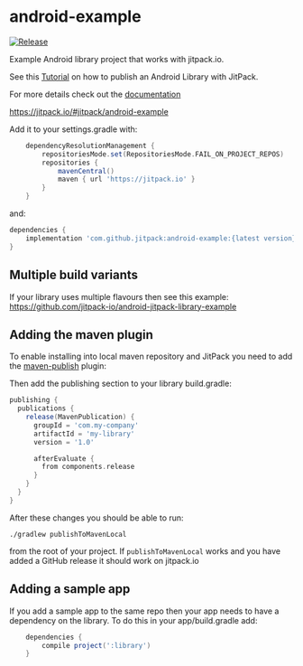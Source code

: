 # android-example

[![Release](https://jitpack.io/v/jitpack/android-example.svg)](https://jitpack.io/#jitpack/android-example)

Example Android library project that works with jitpack.io.

See this [Tutorial](https://medium.com/@ome450901/publish-an-android-library-by-jitpack-a0342684cbd0) on how to publish an Android Library with JitPack.

For more details check out the [documentation](https://docs.jitpack.io/android/)

https://jitpack.io/#jitpack/android-example

Add it to your settings.gradle with:
```gradle
	dependencyResolutionManagement {
		repositoriesMode.set(RepositoriesMode.FAIL_ON_PROJECT_REPOS)
		repositories {
			mavenCentral()
			maven { url 'https://jitpack.io' }
		}
	}
```
and:

```gradle
dependencies {
    implementation 'com.github.jitpack:android-example:{latest version}'
}
```

## Multiple build variants

If your library uses multiple flavours then see this example:
https://github.com/jitpack-io/android-jitpack-library-example

## Adding the maven plugin

To enable installing into local maven repository and JitPack you need to add the [maven-publish](https://developer.android.com/studio/build/maven-publish-plugin) plugin:

Then add the publishing section to your library build.gradle:
```gradle
publishing {
  publications {
    release(MavenPublication) {
      groupId = 'com.my-company'
      artifactId = 'my-library'
      version = '1.0'

      afterEvaluate {
        from components.release
      }
    }
  }
}
```

After these changes you should be able to run:

    ./gradlew publishToMavenLocal
    
from the root of your project. 
If `publishToMavenLocal` works and you have added a GitHub release it should work on jitpack.io

## Adding a sample app 

If you add a sample app to the same repo then your app needs to have a dependency on the library. To do this in your app/build.gradle add:

```gradle
    dependencies {
        compile project(':library')
    }
```
